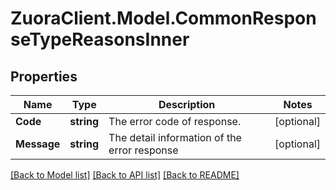 # ZuoraClient.Model.CommonResponseTypeReasonsInner

## Properties

Name | Type | Description | Notes
------------ | ------------- | ------------- | -------------
**Code** | **string** | The error code of response.  | [optional] 
**Message** | **string** | The detail information of the error response  | [optional] 

[[Back to Model list]](../README.md#documentation-for-models) [[Back to API list]](../README.md#documentation-for-api-endpoints) [[Back to README]](../README.md)

